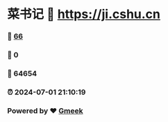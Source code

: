# 菜书记 :link: https://ji.cshu.cn 
### :page_facing_up: [66](https://ji.cshu.cn/tag.html) 
### :speech_balloon: 0 
### :hibiscus: 64654 
### :alarm_clock: 2024-07-01 21:10:19 
### Powered by :heart: [Gmeek](https://github.com/Meekdai/Gmeek)
